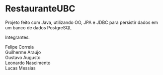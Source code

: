 # RestauranteUBC
Projeto feito com Java, utilizando OO, JPA e JDBC para persistir dados em um banco de dados PostgreSQL

Integrantes:

Felipe Correia <br>
Guilherme Araújo <br>
Gustavo Augusto <br>
Leonardo Nascimento <br>
Lucas Messias
